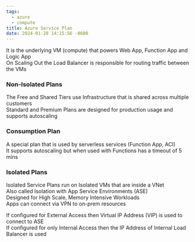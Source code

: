 ```yaml
---
tags:
  - azure
  - compute
title: Azure Service Plan
date: 2024-01-28 14:15:56 -0600
---
```


It is the underlying VM (compute) that powers Web App, Function App and Logic App  
On Scaling Out the Load Balancer is responsible for routing traffic between the VMs  

### Non-Isolated Plans

The Free and Shared Tiers use Infrastructure that is shared across multiple customers    
Standard and Premium Plans are designed for production usage and supports autoscaling

### Consumption Plan

A special plan that is used by serverless services (Function App, ACI)  
It supports autoscaling but when used with Functions has a timeout of 5 mins 

### Isolated Plans

Isolated Service Plans run on Isolated VMs that are inside a VNet  
Also called Isolation with App Service Environments (ASE)  
Designed for High Scale, Memory Intensive Workloads  
Apps can connect via VPN to on-prem resources  

If configured for External Access then Virtual IP Address (VIP) is used to connect to ASE  
If configured for only Internal Access then the IP Address of Internal Load Balancer is used 
